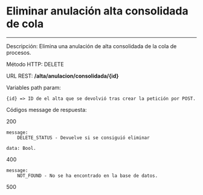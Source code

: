 # Eliminar anulación alta consolidada de cola
___

Descripción: Elimina una anulación de alta consolidada de la cola de procesos.

Método HTTP: DELETE

URL REST: **/alta/anulacion/consolidada/{id}**

Variables path param: 

    {id} => ID de el alta que se devolvió tras crear la petición por POST.

Códigos message de respuesta:

200

    message: 
        DELETE_STATUS - Devuelve si se consiguió eliminar
    
    data: Bool.
	
	
400

	message:
	    NOT_FOUND - No se ha encontrado en la base de datos.
	
500